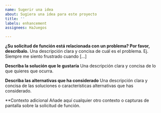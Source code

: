 ```yaml
---
name: Sugerir una idea
about: Sugiera una idea para este proyecto
title: ''
labels: enhancement
assignees: HaJuegos

---
```


**¿Su solicitud de función está relacionada con un problema? Por favor, descríbalo.**
Una descripción clara y concisa de cuál es el problema. Ej. Siempre me siento frustrado cuando [...]

**Describa la solución que le gustaría**
Una descripción clara y concisa de lo que quieres que ocurra.

**Describa las alternativas que ha considerado**
Una descripción clara y concisa de las soluciones o características alternativas que has considerado.

**Contexto adicional
Añade aquí cualquier otro contexto o capturas de pantalla sobre la solicitud de función.

